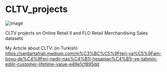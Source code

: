 # CLTV_projects

![image](/Images/CLTV__serdar_tafrali_data_scientist.jpg)

CLTV projects on Online Retail II and FLO Retail Merchandising Sales datasets

My Article about CLTV: (in Turkish) https://serdartafrali.medium.com/m%C3%BC%C5%9Fteri-ya%C5%9Fam-boyu-de%C4%9Feri-nedir-nas%C4%B1l-hesaplan%C4%B1r-ve-tahmin-edilir-customer-lifetime-value-e49e1cf895dd
